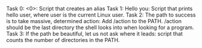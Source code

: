 Task 0: <0>: Script that creates an alias
Task 1: Hello you: Script that prints hello user, where user is the current Linux user.
Task 2: The path to success is to take massive, determined action: Add /action to the PATH. /action should be the last directory the shell looks into when looking for a program.
Task 3: If the path be beautiful, let us not ask where it leads: script that counts the number of directories in the PATH.
